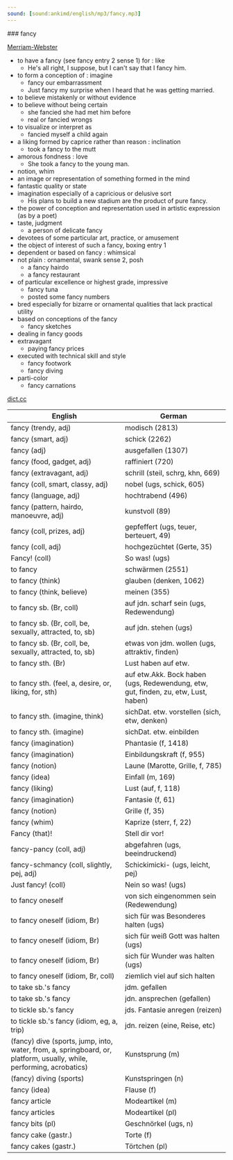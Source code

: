 ```yaml
---
sound: [sound:ankimd/english/mp3/fancy.mp3]
---
```


\### fancy

[Merriam-Webster](https://www.merriam-webster.com/dictionary/fancy)

- to have a fancy (see fancy entry 2 sense 1) for : like
    - He's all right, I suppose, but I can't say that I fancy him.
- to form a conception of : imagine
    - fancy our embarrassment
    - Just fancy my surprise when I heard that he was getting married.
- to believe mistakenly or without evidence
- to believe without being certain
    - she fancied she had met him before
    - real or fancied wrongs
- to visualize or interpret as
    - fancied myself a child again
- a liking formed by caprice rather than reason : inclination
    - took a fancy to the mutt
- amorous fondness : love
    - She took a fancy to the young man.
- notion, whim
- an image or representation of something formed in the mind
- fantastic quality or state
- imagination especially of a capricious or delusive sort
    - His plans to build a new stadium are the product of pure fancy.
- the power of conception and representation used in artistic expression (as by a poet)
- taste, judgment
    - a person of delicate fancy
- devotees of some particular art, practice, or amusement
- the object of interest of such a fancy, boxing entry 1
- dependent or based on fancy : whimsical
- not plain : ornamental, swank sense 2, posh
    - a fancy hairdo
    - a fancy restaurant
- of particular excellence or highest grade, impressive
    - fancy tuna
    - posted some fancy numbers
- bred especially for bizarre or ornamental qualities that lack practical utility
- based on conceptions of the fancy
    - fancy sketches
- dealing in fancy goods
- extravagant
    - paying fancy prices
- executed with technical skill and style
    - fancy footwork
    - fancy diving
- parti-color
    - fancy carnations

[dict.cc](https://www.dict.cc/fancy)

| English        | German       |
| -------------- | ------------ |
| fancy (trendy, adj) | modisch (2813) |
| fancy (smart, adj) | schick (2262) |
| fancy (adj) | ausgefallen (1307) |
| fancy (food, gadget, adj) | raffiniert (720) |
| fancy (extravagant, adj) | schrill (steil, schrg, khn, 669) |
| fancy (coll, smart, classy, adj) | nobel (ugs, schick, 605) |
| fancy (language, adj) | hochtrabend (496) |
| fancy (pattern, hairdo, manoeuvre, adj) | kunstvoll (89) |
| fancy (coll, prizes, adj) | gepfeffert (ugs, teuer, berteuert, 49) |
| fancy (coll, adj) | hochgezüchtet (Gerte, 35) |
| Fancy! (coll) | So was! (ugs) |
| to fancy | schwärmen (2551) |
| to fancy (think) | glauben (denken, 1062) |
| to fancy (think, believe) | meinen (355) |
| to fancy sb. (Br, coll) | auf jdn. scharf sein (ugs, Redewendung) |
| to fancy sb. (Br, coll, be, sexually, attracted, to, sb) | auf jdn. stehen (ugs) |
| to fancy sb. (Br, coll, be, sexually, attracted, to, sb) | etwas von jdm. wollen (ugs, attraktiv, finden) |
| to fancy sth. (Br) | Lust haben auf etw. |
| to fancy sth. (feel, a, desire, or, liking, for, sth) | auf etw.Akk. Bock haben (ugs, Redewendung, etw, gut, finden, zu, etw, Lust, haben) |
| to fancy sth. (imagine, think) | sichDat. etw. vorstellen (sich, etw, denken) |
| to fancy sth. (imagine) | sichDat. etw. einbilden |
| fancy (imagination) | Phantasie (f, 1418) |
| fancy (imagination) | Einbildungskraft (f, 955) |
| fancy (notion) | Laune (Marotte, Grille, f, 785) |
| fancy (idea) | Einfall (m, 169) |
| fancy (liking) | Lust (auf, f, 118) |
| fancy (imagination) | Fantasie (f, 61) |
| fancy (notion) | Grille (f, 35) |
| fancy (whim) | Kaprize (sterr, f, 22) |
| Fancy (that)! | Stell dir vor! |
| fancy-pancy (coll, adj) | abgefahren (ugs, beeindruckend) |
| fancy-schmancy (coll, slightly, pej, adj) | Schickimicki- (ugs, leicht, pej) |
| Just fancy! (coll) | Nein so was! (ugs) |
| to fancy oneself | von sich eingenommen sein (Redewendung) |
| to fancy oneself (idiom, Br) | sich für was Besonderes halten (ugs) |
| to fancy oneself (idiom, Br) | sich für weiß Gott was halten (ugs) |
| to fancy oneself (idiom, Br) | sich für Wunder was halten (ugs) |
| to fancy oneself (idiom, Br, coll) | ziemlich viel auf sich halten |
| to take sb.'s fancy | jdm. gefallen |
| to take sb.'s fancy | jdn. ansprechen (gefallen) |
| to tickle sb.'s fancy | jds. Fantasie anregen (reizen) |
| to tickle sb.'s fancy (idiom, eg, a, trip) | jdn. reizen (eine, Reise, etc) |
| (fancy) dive (sports, jump, into, water, from, a, springboard, or, platform, usually, while, performing, acrobatics) | Kunstsprung (m) |
| (fancy) diving (sports) | Kunstspringen (n) |
| fancy (idea) | Flause (f) |
| fancy article | Modeartikel (m) |
| fancy articles | Modeartikel (pl) |
| fancy bits (pl) | Geschnörkel (ugs, n) |
| fancy cake (gastr.) | Torte (f) |
| fancy cakes (gastr.) | Törtchen (pl) |
